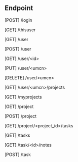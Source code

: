 ## Endpoint
[POST] /login

[GET] /thisuser

[GET] /user

[POST] /user

[GET] /user/&lt;id>

[PUT] /user/&lt;umcn>

[DELETE] /user/&lt;umcn>

[GET] /user/&lt;umcn>/projects

[GET] /myprojects

[GET] /project

[POST] /project

[GET] /project/&lt;project_id>/tasks

[GET] /tasks

[GET] /task/&lt;id>/notes

[POST] /task

